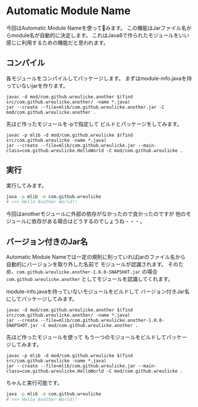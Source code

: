 # Automatic Module Name

今回はAutomatic Module Nameを使ってみます。
この機能はJarファイル名からmodule名が自動的に決定します。
これはJava8で作られたモジュールをいい感じに利用するための機能だと思われます。

## コンパイル

各モジュールをコンパイルしてパッケージします。
まずはmodule-info.javaを持っていないjarを作ります。

```
javac -d mod/com.github.wreulicke.another $(find src/com.github.wreulicke.another/ -name *.java)
jar --create --file=mlib/com.github.wreulicke.another.jar -C mod/com.github.wreulicke.another .
```

先ほど作ったモジュールを-pで指定して
ビルドとパッケージをしてみます。

```
javac -p mlib -d mod/com.github.wreulicke $(find src/com.github.wreulicke -name *.java)
jar --create --file=mlib/com.github.wreulicke.jar --main-class=com.github.wreulicke.HelloWorld -C mod/com.github.wreulicke .
```

## 実行

実行してみます。

```bash
java -p mlib -m com.github.wreulicke
# >>> Hello Another World!!
```

今回はanotherモジュールに外部の依存がなかったので良かったのですが
他のモジュールに依存がある場合はどうするのでしょうね・・・。

## バージョン付きのJar名

Automatic Module Nameでは一定の規則に則っていればjarのファイル名から
自動的にバージョンを取り外した名前で
モジュールが認識されます。
そのため、`com.github.wreulicke.another-1.0.0-SNAPSHOT.jar` の場合
`com.github.wreulicke.another` としてモジュールを認識してくれます。

module-info.javaを持っていないモジュールをビルドして
バージョン付きJar名にしてパッケージしてみます。

```
javac -d mod/com.github.wreulicke.another $(find src/com.github.wreulicke.another/ -name *.java)
jar --create --file=mlib/com.github.wreulicke.another-1.0.0-SNAPSHOT.jar -C mod/com.github.wreulicke.another .
```

先ほど作ったモジュールを使って
もう一つのモジュールをビルドしてパッケージしてみます。

```
javac -p mlib -d mod/com.github.wreulicke $(find src/com.github.wreulicke -name *.java)
jar --create --file=mlib/com.github.wreulicke.jar --main-class=com.github.wreulicke.HelloWorld -C mod/com.github.wreulicke .
```

ちゃんと実行可能です。

```bash
java -p mlib -m com.github.wreulicke
# >>> Hello Another World!!
```